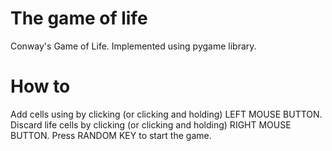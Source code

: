 # The game of life
Conway's Game of Life. Implemented using pygame library.

# How to
Add cells using by clicking (or clicking and holding) LEFT MOUSE BUTTON.
Discard life cells by clicking (or clicking and holding) RIGHT MOUSE BUTTON.
Press RANDOM KEY to start the game.
